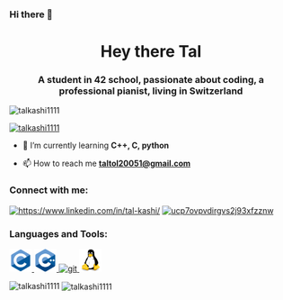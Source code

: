 ### Hi there 👋

<h1 align="center">Hey there Tal</h1>
<h3 align="center">A student in 42 school, passionate about coding, a professional pianist, living in Switzerland</h3>

<p align="left"> <img src="https://komarev.com/ghpvc/?username=talkashi1111&label=Profile%20views&color=0e75b6&style=flat" alt="talkashi1111" /> </p>

<p align="left"> <a href="https://github.com/ryo-ma/github-profile-trophy"><img src="https://github-profile-trophy.vercel.app/?username=talkashi1111" alt="talkashi1111" /></a> </p>

- 🌱 I’m currently learning **C++, C, python**

- 📫 How to reach me **taltol20051@gmail.com**

<h3 align="left">Connect with me:</h3>
<p align="left">
<a href="https://linkedin.com/in/https://www.linkedin.com/in/tal-kashi/" target="blank"><img align="center" src="https://raw.githubusercontent.com/rahuldkjain/github-profile-readme-generator/master/src/images/icons/Social/linked-in-alt.svg" alt="https://www.linkedin.com/in/tal-kashi/" height="30" width="40" /></a>
<a href="https://www.youtube.com/c/ucp7ovpvdirgvs2j93xfzznw" target="blank"><img align="center" src="https://raw.githubusercontent.com/rahuldkjain/github-profile-readme-generator/master/src/images/icons/Social/youtube.svg" alt="ucp7ovpvdirgvs2j93xfzznw" height="30" width="40" /></a>
</p>

<h3 align="left">Languages and Tools:</h3>
<p align="left"> <a href="https://www.cprogramming.com/" target="_blank" rel="noreferrer"> <img src="https://raw.githubusercontent.com/devicons/devicon/master/icons/c/c-original.svg" alt="c" width="40" height="40"/> </a> <a href="https://www.w3schools.com/cpp/" target="_blank" rel="noreferrer"> <img src="https://raw.githubusercontent.com/devicons/devicon/master/icons/cplusplus/cplusplus-original.svg" alt="cplusplus" width="40" height="40"/> </a> <a href="https://git-scm.com/" target="_blank" rel="noreferrer"> <img src="https://www.vectorlogo.zone/logos/git-scm/git-scm-icon.svg" alt="git" width="40" height="40"/> </a> <a href="https://www.linux.org/" target="_blank" rel="noreferrer"> <img src="https://raw.githubusercontent.com/devicons/devicon/master/icons/linux/linux-original.svg" alt="linux" width="40" height="40"/> </a> </p>

<p><img align="left" src="https://github-readme-stats.vercel.app/api/top-langs?username=talkashi1111&show_icons=true&locale=en&layout=compact" alt="talkashi1111" /></p>

<p>&nbsp;<img align="center" src="https://github-readme-stats.vercel.app/api?username=talkashi1111&show_icons=true&locale=en" alt="talkashi1111" /></p>

